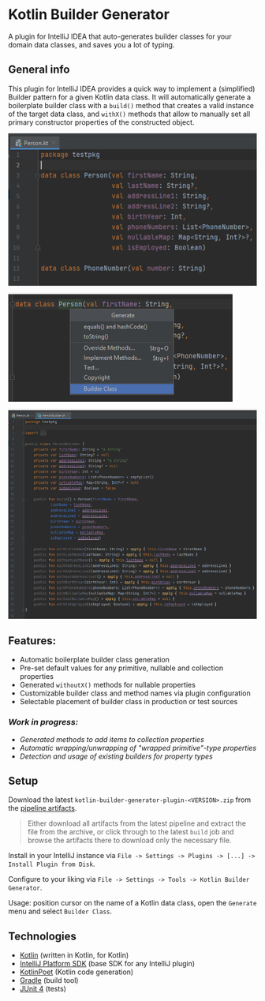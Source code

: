 # Kotlin Builder Generator

A plugin for IntelliJ IDEA that auto-generates builder classes for your domain data classes, and saves you a lot of typing.

## General info

This plugin for IntelliJ IDEA provides a quick way to implement a (simplified) Builder pattern for a given Kotlin data class. It will automatically generate a boilerplate builder class with a `build()` method that creates a valid instance of the target data class, and `withX()` methods that allow to manually set all primary constructor properties of the constructed object.

![screenshot of a "Person" Kotlin data class](assets/readme-test-class.png)

![screenshot of the "Generate" menu with "Builder Class" option](assets/readme-menu.png)

![screenshot of the generated "PersonBuilder" builder class](assets/readme-builder.png)

## Features:

- Automatic boilerplate builder class generation
- Pre-set default values for any primitive, nullable and collection properties
- Generated `withoutX()` methods for nullable properties
- Customizable builder class and method names via plugin configuration
- Selectable placement of builder class in production or test sources

### *Work in progress:*

- *Generated methods to add items to collection properties*
- *Automatic wrapping/unwrapping of "wrapped primitive"-type properties*
- *Detection and usage of existing builders for property types*

## Setup

Download the latest `kotlin-builder-generator-plugin-<VERSION>.zip` from the [pipeline artifacts](https://git.maibornwolff.de/intellij-kotlin-builder-plugin/intellij-kotlin-builder-plugin/-/pipelines). 

> Either download all artifacts from the latest pipeline and extract the file from the archive, or click through to the latest `build` job and browse the artifacts there to download only the necessary file. 

Install in your IntelliJ instance via `File -> Settings -> Plugins -> [...] -> Install Plugin from Disk`.

Configure to your liking via `File -> Settings -> Tools -> Kotlin Builder Generator`.

Usage: position cursor on the name of a Kotlin data class, open the `Generate` menu and select `Builder Class`.

## Technologies

- [Kotlin](https://kotlinlang.org/) (written in Kotlin, for Kotlin)
- [IntelliJ Platform SDK](https://plugins.jetbrains.com/docs/intellij/welcome.html) (base SDK for any IntelliJ plugin)
- [KotlinPoet](https://square.github.io/kotlinpoet/) (Kotlin code generation)
- [Gradle](https://gradle.org/) (build tool) 
- [JUnit 4](https://junit.org/junit4/) (tests)